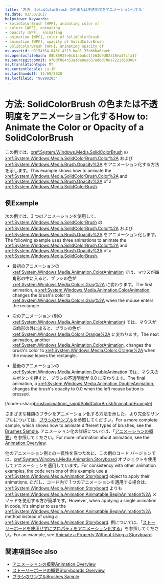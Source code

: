 ```yaml
---
title: '方法: SolidColorBrush の色または不透明度をアニメーション化する'
ms.date: 03/30/2017
helpviewer_keywords:
- SolidColorBrush [WPF], animating color of
- colors [WPF], animating
- opacity [WPF], animating
- animation [WPF], color of SolidColorBrush
- animation [WPF], opacity of SolidColorBrush
- SolidColorBrush [WPF], animating opacity of
ms.assetid: d9154354-843f-4713-bad1-35bb0ba6eaeb
ms.openlocfilehash: 08b85935e0cb1ababd1fb63b9d02518ea3fcfa17
ms.sourcegitcommit: 9f6df084c53a3da0ea657ed0d708a72213683084
ms.translationtype: MT
ms.contentlocale: ja-JP
ms.lasthandoff: 12/09/2020
ms.locfileid: "96980203"
---
```

# <a name="how-to-animate-the-color-or-opacity-of-a-solidcolorbrush"></a><span data-ttu-id="af3a0-102">方法: SolidColorBrush の色または不透明度をアニメーション化する</span><span class="sxs-lookup"><span data-stu-id="af3a0-102">How to: Animate the Color or Opacity of a SolidColorBrush</span></span>
<span data-ttu-id="af3a0-103">この例では、<xref:System.Windows.Media.SolidColorBrush> の <xref:System.Windows.Media.SolidColorBrush.Color%2A> および <xref:System.Windows.Media.Brush.Opacity%2A> をアニメーション化する方法を示します。</span><span class="sxs-lookup"><span data-stu-id="af3a0-103">This example shows how to animate the <xref:System.Windows.Media.SolidColorBrush.Color%2A> and <xref:System.Windows.Media.Brush.Opacity%2A> of a <xref:System.Windows.Media.SolidColorBrush>.</span></span>  
  
## <a name="example"></a><span data-ttu-id="af3a0-104">例</span><span class="sxs-lookup"><span data-stu-id="af3a0-104">Example</span></span>  
 <span data-ttu-id="af3a0-105">次の例では、3 つのアニメーションを使用して、<xref:System.Windows.Media.SolidColorBrush> の <xref:System.Windows.Media.SolidColorBrush.Color%2A> および <xref:System.Windows.Media.Brush.Opacity%2A> をアニメーション化します。</span><span class="sxs-lookup"><span data-stu-id="af3a0-105">The following example uses three animations to animate the <xref:System.Windows.Media.SolidColorBrush.Color%2A> and <xref:System.Windows.Media.Brush.Opacity%2A> of a <xref:System.Windows.Media.SolidColorBrush>.</span></span>  
  
- <span data-ttu-id="af3a0-106">最初のアニメーションの <xref:System.Windows.Media.Animation.ColorAnimation> では、マウスが四角形の中に入ると、ブラシの色が <xref:System.Windows.Media.Colors.Gray%2A> に変わります。</span><span class="sxs-lookup"><span data-stu-id="af3a0-106">The first animation, a <xref:System.Windows.Media.Animation.ColorAnimation>, changes the brush's color to <xref:System.Windows.Media.Colors.Gray%2A> when the mouse enters the rectangle.</span></span>  
  
- <span data-ttu-id="af3a0-107">次のアニメーション (別の <xref:System.Windows.Media.Animation.ColorAnimation>) では、マウスが四角形の外に出ると、ブラシの色が <xref:System.Windows.Media.Colors.Orange%2A> に変わります。</span><span class="sxs-lookup"><span data-stu-id="af3a0-107">The next animation, another <xref:System.Windows.Media.Animation.ColorAnimation>, changes the brush's color to <xref:System.Windows.Media.Colors.Orange%2A> when the mouse leaves the rectangle.</span></span>  
  
- <span data-ttu-id="af3a0-108">最後のアニメーションの <xref:System.Windows.Media.Animation.DoubleAnimation> では、マウスの左ボタンを押すと、ブラシの不透明度が 0.0 に変わります。</span><span class="sxs-lookup"><span data-stu-id="af3a0-108">The final animation, a <xref:System.Windows.Media.Animation.DoubleAnimation>, changes the brush's opacity to 0.0 when the left mouse button is pressed.</span></span>  
  
 [!code-csharp[brushanimations_snip#SolidColorBrushAnimationExample](~/samples/snippets/csharp/VS_Snippets_Wpf/brushanimations_snip/CSharp/SolidColorBrushExample.cs#solidcolorbrushanimationexample)]  
  
 <span data-ttu-id="af3a0-109">さまざまな種類のブラシをアニメーション化する方法を示した、より完全なサンプルについては、[ブラシのサンプル](https://github.com/Microsoft/WPF-Samples/tree/master/Graphics/Brushes)を参照してください。</span><span class="sxs-lookup"><span data-stu-id="af3a0-109">For a more complete sample, which shows how to animate different types of brushes, see the [Brushes Sample](https://github.com/Microsoft/WPF-Samples/tree/master/Graphics/Brushes).</span></span> <span data-ttu-id="af3a0-110">アニメーション化の詳細については、「[アニメーションの概要](animation-overview.md)」を参照してください。</span><span class="sxs-lookup"><span data-stu-id="af3a0-110">For more information about animation, see the [Animation Overview](animation-overview.md).</span></span>  
  
 <span data-ttu-id="af3a0-111">他のアニメーション例との一貫性を保つために、この例のコード バージョンでは、<xref:System.Windows.Media.Animation.Storyboard> オブジェクトを使用してアニメーションを適用しています。</span><span class="sxs-lookup"><span data-stu-id="af3a0-111">For consistency with other animation examples, the code versions of this example use a <xref:System.Windows.Media.Animation.Storyboard> object to apply their animations.</span></span> <span data-ttu-id="af3a0-112">ただし、コード内で 1 つのアニメーションを適用する場合は、<xref:System.Windows.Media.Animation.Storyboard> よりも <xref:System.Windows.Media.Animation.Animatable.BeginAnimation%2A> メソッドを使用する方が簡単です。</span><span class="sxs-lookup"><span data-stu-id="af3a0-112">However, when applying a single animation in code, it's simpler to use the <xref:System.Windows.Media.Animation.Animatable.BeginAnimation%2A> method instead of using a <xref:System.Windows.Media.Animation.Storyboard>.</span></span> <span data-ttu-id="af3a0-113">例については、「[ストーリーボードを使用せずにプロパティをアニメーション化する](how-to-animate-a-property-without-using-a-storyboard.md)」を参照してください。</span><span class="sxs-lookup"><span data-stu-id="af3a0-113">For an example, see [Animate a Property Without Using a Storyboard](how-to-animate-a-property-without-using-a-storyboard.md).</span></span>  
  
## <a name="see-also"></a><span data-ttu-id="af3a0-114">関連項目</span><span class="sxs-lookup"><span data-stu-id="af3a0-114">See also</span></span>

- [<span data-ttu-id="af3a0-115">アニメーションの概要</span><span class="sxs-lookup"><span data-stu-id="af3a0-115">Animation Overview</span></span>](animation-overview.md)
- [<span data-ttu-id="af3a0-116">ストーリーボードの概要</span><span class="sxs-lookup"><span data-stu-id="af3a0-116">Storyboards Overview</span></span>](storyboards-overview.md)
- [<span data-ttu-id="af3a0-117">ブラシのサンプル</span><span class="sxs-lookup"><span data-stu-id="af3a0-117">Brushes Sample</span></span>](https://github.com/Microsoft/WPF-Samples/tree/master/Graphics/Brushes)
